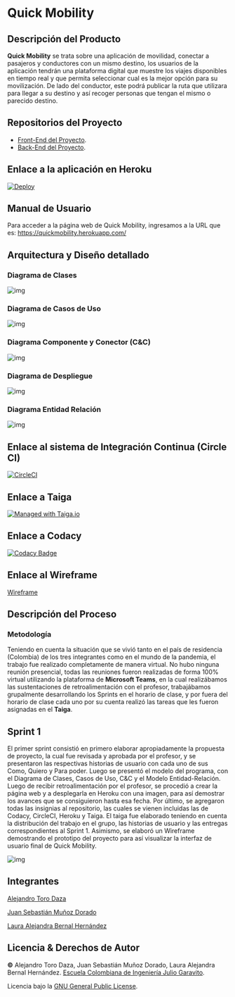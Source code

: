 # Quick Mobility

## Descripción del Producto

**Quick Mobility** se trata sobre una aplicación de movilidad, conectar a pasajeros y conductores con un mismo destino, los usuarios de la aplicación tendrán una plataforma digital que muestre los viajes disponibles en tiempo real y que permita seleccionar cual es la mejor opción para su movilización. De lado del conductor, este podrá publicar la ruta que utilizara para llegar a su destino y así recoger personas que tengan el mismo o parecido destino.

## Repositorios del Proyecto

* [Front-End del Proyecto](https://github.com/2021-1-PROYARSW-TOROCURRAMBERO/Front-End).
* [Back-End del Proyecto](https://github.com/2021-1-PROYARSW-TOROCURRAMBERO/Back-End).

## Enlace a la aplicación en Heroku

[![Deploy](https://www.herokucdn.com/deploy/button.svg)](https://quickmobility.herokuapp.com/)

## Manual de Usuario

Para acceder a la página web de Quick Mobility, ingresamos a la URL que es:    https://quickmobility.herokuapp.com/

## Arquitectura y Diseño detallado

### Diagrama de Clases

![img](https://github.com/2021-1-PROYARSW-TOROCURRAMBERO/Proyecto/blob/main/img/DiagramaDeClases1.PNG)

### Diagrama de Casos de Uso

![img](https://github.com/2021-1-PROYARSW-TOROCURRAMBERO/Proyecto/blob/main/img/DiagramaDeCasosDeUso.PNG)

### Diagrama Componente y Conector (C&C)

![img](https://github.com/2021-1-PROYARSW-TOROCURRAMBERO/Proyecto/blob/main/img/DiagramaC%26C.PNG)

### Diagrama de Despliegue

![img](https://github.com/2021-1-PROYARSW-TOROCURRAMBERO/Proyecto/blob/main/img/DiagramaDeDespliegue1.PNG)

### Diagrama Entidad Relación

![img](https://github.com/2021-1-PROYARSW-TOROCURRAMBERO/Proyecto/blob/main/img/DiagramaE-R.PNG)

## Enlace al sistema de Integración Continua (Circle CI)

[![CircleCI](https://circleci.com/gh/circleci/circleci-docs.svg?style=svg)](https://app.circleci.com/pipelines/github/2021-1-PROYARSW-TOROCURRAMBERO/Proyecto)

## Enlace a Taiga

[![Managed with Taiga.io](https://img.shields.io/badge/managed%20with-TAIGA.io-709f14.svg)](https://tree.taiga.io/project/skullzo-2021-1-proyarsw-torocurrambero/backlog "Managed with Taiga.io")

## Enlace a Codacy
	
[![Codacy Badge](https://app.codacy.com/project/badge/Grade/2d0af12fa5624aa49c8cb4d34a95c50d)](https://www.codacy.com/gh/2021-1-PROYARSW-TOROCURRAMBERO/Proyecto/dashboard?utm_source=github.com&amp;utm_medium=referral&amp;utm_content=2021-1-PROYARSW-TOROCURRAMBERO/Proyecto&amp;utm_campaign=Badge_Grade)

## Enlace al Wireframe

[Wireframe](https://wireframepro.mockflow.com/view/M39a4215e24029688692f6eff38a2048e1612884258925#/page/e926cf47524e402d82c1af086b441bda)

## Descripción del Proceso

### Metodología

Teniendo en cuenta la situación que se vivió tanto en el país de residencia (Colombia) de los tres integrantes como en el mundo de la pandemia, el trabajo fue realizado completamente de manera virtual. No hubo ninguna reunión presencial, todas las reuniones fueron realizadas de forma 100% virtual utilizando la plataforma de **Microsoft Teams**, en la cual realizábamos las sustentaciones de retroalimentación con el profesor, trabajábamos grupalmente desarrollando los Sprints en el horario de clase, y por fuera del horario de clase cada uno por su cuenta realizó las tareas que les fueron asignadas en el **Taiga**.

## Sprint 1

El primer sprint consistió en primero elaborar apropiadamente la propuesta de proyecto, la cual fue revisada y aprobada por el profesor, y se presentaron las respectivas historias de usuario con cada uno de sus Como, Quiero y Para poder. Luego se presentó el modelo del programa, con el Diagrama de Clases, Casos de Uso, C&C y el Modelo Entidad-Relación. Luego de recibir retroalimentación por el profesor, se procedió a crear la página web y a desplegarla en Heroku con una imagen, para así demostrar los avances que se consiguieron hasta esa fecha. Por último, se agregaron todas las insignias al repositorio, las cuales se vienen incluidas las de Codacy, CircleCI, Heroku y Taiga. El taiga fue elaborado teniendo en cuenta la distribución del trabajo en el grupo, las historias de usuario y las entregas correspondientes al Sprint 1. Asimismo, se elaboró un Wireframe demostrando el prototipo del proyecto para así visualizar la interfaz de usuario final de Quick Mobility. 

![img](https://github.com/2021-1-PROYARSW-TOROCURRAMBERO/Proyecto/blob/main/img/Sprint1.PNG)

## Integrantes
[Alejandro Toro Daza](https://github.com/Skullzo)

[Juan Sebastián Muñoz Dorado](https://github.com/JuanMunozD)

[Laura Alejandra Bernal Hernández](https://github.com/lale1507)
## Licencia & Derechos de Autor
**©** Alejandro Toro Daza, Juan Sebastián Muñoz Dorado, Laura Alejandra Bernal Hernández. [Escuela Colombiana de Ingeniería Julio Garavito](https://www.escuelaing.edu.co/es/).
      
Licencia bajo la [GNU General Public License](https://github.com/2021-1-PROYARSW-TOROCURRAMBERO/Proyecto/blob/main/LICENSE).
